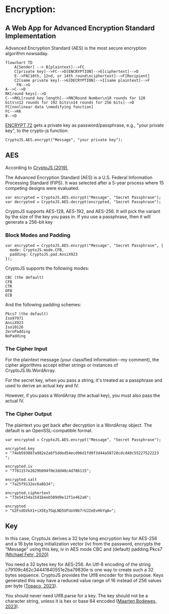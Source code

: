 # Encryption:
## A Web App for Advanced Encryption Standard Implementation

Advanced Encryption Standard (AES) is the most secure encryption algorithm nowsaday.
```mermaid
flowchart TD
    A[Sender] --> B[plaintext]-->FC
    C[private key]-->FC-->D[ENCRYPTION]-->E[ciphertext]-->D
    E-->FN[10th, 12nd, or 14th round\nciphertext]-->F[Recipient]
    C2[same private key]-->G[DECRYPTION]-->I[same plaintext]-->F
     FN-->G
A-->C-->D
RK[round keys]-->D
C-->RKL[round key length]-->RN[Round Number\n10 rounds for 128 bits\n12 rounds for 192 bits\n14 rounds for 256 bits]-->D
FC[nonlinear data \nmodifying function]
FC-->RK
B-->D

```
[ENCRYPT 72](https://kietpawpan.github.io/encryption) gets a private key as password/passphrase, e.g., "your private key", to the crypto-js function:

```
CryptoJS.AES.encrypt("Message", "your private key");
```

## AES
According to [CryptoJS (2019)](https://cryptojs.gitbook.io/docs), 

The Advanced Encryption Standard (AES) is a U.S. Federal Information Processing Standard (FIPS). It was selected after a 5-year process where 15 competing designs were evaluated.
```
var encrypted = CryptoJS.AES.encrypt("Message", "Secret Passphrase");
​var decrypted = CryptoJS.AES.decrypt(encrypted, "Secret Passphrase");
```
CryptoJS supports AES-128, AES-192, and AES-256. It will pick the variant by the size of the key you pass in. If you use a passphrase, then it will generate a 256-bit key 

### Block Modes and Padding
```
var encrypted = CryptoJS.AES.encrypt("Message", "Secret Passphrase", {
  mode: CryptoJS.mode.CFB,
  padding: CryptoJS.pad.AnsiX923
});
```
CryptoJS supports the following modes:
```
CBC (the default)
CFB
CTR
OFB
ECB
```

And the following padding schemes:
```
Pkcs7 (the default)
Iso97971
AnsiX923
Iso10126
ZeroPadding
NoPadding
```

### The Cipher Input
For the plaintext message (your classified information--my comment), the cipher algorithms accept either strings or instances of CryptoJS.lib.WordArray.

For the secret key, when you pass a string, it's treated as a passphrase and used to derive an actual key and IV. 

However, if you pass a WordArray (the actual key), you must also pass the actual IV.


### The Cipher Output
The plaintext you get back after decryption is a WordArray object. The default is an OpenSSL-compatible format.
```
var encrypted = CryptoJS.AES.encrypt("Message", "Secret Passphrase");
​
encrypted.key
> "74eb593087a982e2a6f5dded54ecd96d1fd0f3d44a58728cdcd40c55227522223 ";
​
encrypted.iv
> "7781157e2629b094f0e3dd48c4d786115";
​
encrypted.salt
> "7a25f9132ec6a8b34";
​
encrypted.ciphertext
> "73e54154a15d1beeb509d9e12f1e462a0";
​
encrypted
> "U2FsdGVkX1+iX5Ey7GqLND5UFUoV0b7rUJ2eEvHkYqA=";
```

## Key
In this case, CryptoJs derives a 32 byte long encryption key for AES-256 and a 16 byte long initialization vector (iv) from the password, encrypts the "Message" using this key, iv in AES mode CBC and (default) padding Pkcs7 [(Michael Fehr, 2020)](https://stackoverflow.com/a/64802091)


You need a 32 bytes key for AES-256. An Utf-8 encoding of the string c79109c462c34441840551e2ba79830e is one way to create such a 32 bytes sequence. CryptoJS provides the Utf8 encoder for this purpose. Keys generated this way have a reduced value range of 16 instead of 256 values per byte ([Topaco, 2023](https://stackoverflow.com/questions/76066950/why-do-we-use-cryptojs-enc-utf8-parse-in-javascript
)). 


You should never need Utf8.parse for a key. The key should not be a character string, unless it is hex or base 64 encoded ([Maarten Bodewes, 2023](https://stackoverflow.com/questions/76066950/why-do-we-use-cryptojs-enc-utf8-parse-in-javascript
)). 
